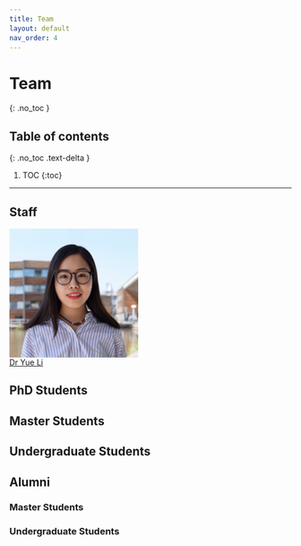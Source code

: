 ```yaml
---
title: Team
layout: default
nav_order: 4
---
```


# Team

{: .no_toc }

## Table of contents

{: .no_toc .text-delta }

1. TOC
{:toc}

---

## Staff
<a href="https://example.com" style="display: flex; flex-direction: column">
    <img src="../pictures/Yue%20Li%20Profile.png" alt="Yue Li" style="width: 230px; height: auto;">
    Dr Yue Li
</a>

## PhD Students

## Master Students

## Undergraduate Students

## Alumni

### Master Students

### Undergraduate Students
